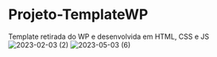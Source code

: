 # Projeto-TemplateWP
Template retirada do WP e desenvolvida em HTML, CSS e JS 
![2023-02-03 (2)](https://user-images.githubusercontent.com/112955398/235900072-d530267c-ddc1-4969-9f4b-042a8cc61ab6.png)
![2023-05-03 (6)](https://user-images.githubusercontent.com/112955398/235900731-a49ba7da-7335-4550-b5e0-dd086e3e57aa.png)


